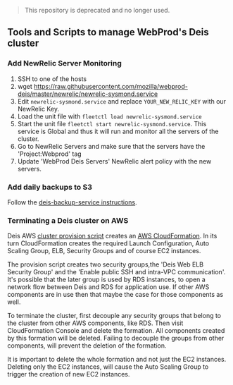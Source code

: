 > This repository is deprecated and no longer used.

## Tools and Scripts to manage WebProd's Deis cluster

### Add NewRelic Server Monitoring

1. SSH to one of the hosts
2. wget https://raw.githubusercontent.com/mozilla/webprod-deis/master/newrelic/newrelic-sysmond.service
3. Edit `newrelic-sysmond.service` and replace `YOUR_NEW_RELIC_KEY` with our NewRelic Key.
4. Load the unit file with `fleetctl load newrelic-sysmond.service`
5. Start the unit file `fleetctl start newrelic-sysmond.service`. This service is Global and thus it will run and monitor all the servers of the cluster.
6. Go to NewRelic Servers and make sure that the servers have the 'Project:Webprod' tag
7. Update 'WebProd Deis Servers' NewRelic alert policy with the new servers.


### Add daily backups to S3

Follow the [deis-backup-service instructions](https://github.com/mozilla/deis-backup-service/blob/master/README.md).


### Terminating a Deis cluster on AWS

Deis AWS [cluster provision script](https://github.com/deis/deis/blob/master/contrib/ec2/provision-ec2-cluster.sh) creates an [AWS CloudFormation](https://aws.amazon.com/cloudformation/). In its turn CloudFormation creates the required Launch Configuration, Auto Scaling Group, ELB, Security Groups and of course EC2 instances.

The provision script creates two security groups,the 'Deis Web ELB Security Group' and the 'Enable public SSH and intra-VPC communication'. It's possible that the later group is used by RDS instances, to open a network flow between Deis and RDS for application use. If other AWS components are in use then that maybe the case for those components as well.

To terminate the cluster, first decouple any security groups that belong to the cluster from other AWS components, like RDS. Then visit CloudFormation Console and delete the formation. All components created by this formation will be deleted. Failing to decouple the groups from other components, will prevent the deletion of the formation.

It is important to delete the whole formation and not just the EC2 instances. Deleting only the EC2 instances, will cause the Auto Scaling Group to trigger the creation of new EC2 instances.
